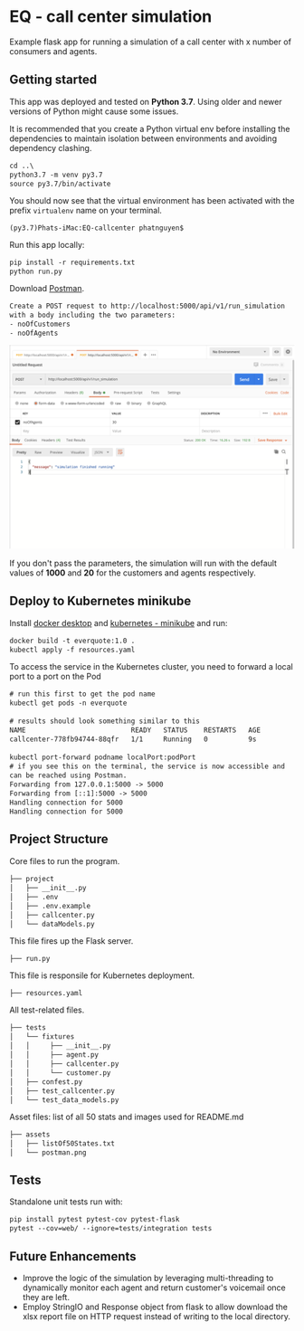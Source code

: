 # EQ - call center simulation

Example flask app for running a simulation of a call center with x number of consumers and agents.


## Getting started
This app was deployed and tested on **Python 3.7**. Using older and newer versions of Python might cause some issues.

It is recommended that you create a Python virtual env before installing the dependencies to maintain isolation between environments and avoiding dependency clashing.

```shell
cd ..\
python3.7 -m venv py3.7
source py3.7/bin/activate
```

You should now see that the virtual environment has been activated with the prefix `virtualenv` name on your terminal.
```shell
(py3.7)Phats-iMac:EQ-callcenter phatnguyen$
```

Run this app locally:

```shell
pip install -r requirements.txt
python run.py
```

Download [Postman](https://www.postman.com/downloads/).
```
Create a POST request to http://localhost:5000/api/v1/run_simulation with a body including the two parameters:
- noOfCustomers
- noOfAgents
```
![](assets/postman.png)

If you don't pass the parameters, the simulation will run with the default values of **1000** and **20** for the customers and agents respectively.

## Deploy to Kubernetes minikube

Install [docker desktop](https://www.docker.com/products/docker-desktop) and [kubernetes - minikube](https://kubernetes.io/docs/tasks/tools/install-minikube/) and run:

```shell
docker build -t everquote:1.0 .
kubectl apply -f resources.yaml
```
To access the service in the Kubernetes cluster, you need to forward a local port to a port on the Pod

```shell
# run this first to get the pod name
kubectl get pods -n everquote

# results should look something similar to this
NAME                          READY   STATUS    RESTARTS   AGE
callcenter-778fb94744-88qfr   1/1     Running   0          9s

kubectl port-forward podname localPort:podPort
# if you see this on the terminal, the service is now accessible and can be reached using Postman.
Forwarding from 127.0.0.1:5000 -> 5000
Forwarding from [::1]:5000 -> 5000
Handling connection for 5000
Handling connection for 5000
```

## Project Structure




Core files to run the program.

    ├── project
    │   ├── __init__.py
    │   ├── .env
    │   ├── .env.example
    │   ├── callcenter.py    
    │   └── dataModels.py

This file fires up the Flask server.


    ├── run.py

This file is responsile for Kubernetes deployment.

    ├── resources.yaml

All test-related files. 

    ├── tests
    │   └── fixtures
    │   │     ├── __init__.py
    │   │     ├── agent.py
    │   │     ├── callcenter.py
    │   │     └── customer.py
    │   ├── confest.py
    │   ├── test_callcenter.py
    │   └── test_data_models.py

Asset files: list of all 50 stats and images used for README.md

    ├── assets
    │   ├── listOf50States.txt
    │   └── postman.png

## Tests

Standalone unit tests run with:

```shell
pip install pytest pytest-cov pytest-flask
pytest --cov=web/ --ignore=tests/integration tests
```


## Future Enhancements

- Improve the logic of the simulation by leveraging multi-threading to dynamically monitor each agent and return customer's voicemail once they are left.
- Employ StringIO and Response object from flask to allow download the xlsx report file on HTTP request instead of writing to the local directory.


